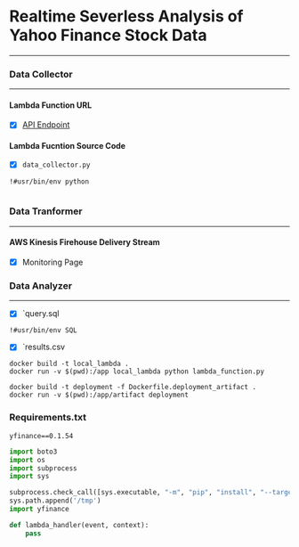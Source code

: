 # Realtime Severless Analysis of Yahoo Finance Stock Data
*****************

### Data Collector
********************

#### Lambda Function URL 
- [x] [API Endpoint](www.google.com)



#### Lambda Fucntion Source Code 
- [x] `data_collector.py`


```
!#usr/bin/env python 


```


### Data Tranformer
********************
#### AWS Kinesis Firehouse Delivery Stream 
- [x] Monitoring Page  




### Data Analyzer
********************
- [x] `query.sql

```
!#usr/bin/env SQL

```

- [x] `results.csv




```
docker build -t local_lambda .
docker run -v $(pwd):/app local_lambda python lambda_function.py

docker build -t deployment -f Dockerfile.deployment_artifact .
docker run -v $(pwd):/app/artifact deployment
```


### Requirements.txt
`yfinance==0.1.54`


```python
import boto3
import os
import subprocess
import sys

subprocess.check_call([sys.executable, "-m", "pip", "install", "--target", "/tmp", 'yfinance'])
sys.path.append('/tmp')
import yfinance 

def lambda_handler(event, context):
    pass



```




















